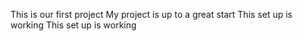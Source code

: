 This is our first project
 My project is up to a great start
This set up is working
This set up is working

